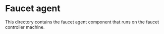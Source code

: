 # Faucet agent

This directory contains the faucet agent component that runs on the faucet controller machine. 
